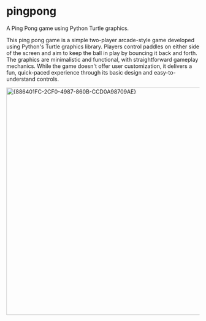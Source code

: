 # pingpong
A Ping Pong game using Python Turtle graphics.

This ping pong game is a simple two-player arcade-style game developed using Python's Turtle graphics library. Players control paddles on either side of the screen and aim to keep the ball in play by bouncing it back and forth. The graphics are minimalistic and functional, with straightforward gameplay mechanics. While the game doesn't offer user customization, it delivers a fun, quick-paced experience through its basic design and easy-to-understand controls.

<img width="595" alt="{886401FC-2CF0-4987-860B-CCD0A98709AE}" src="https://github.com/user-attachments/assets/0d475054-c77d-47ef-b71b-783c62eff010">
